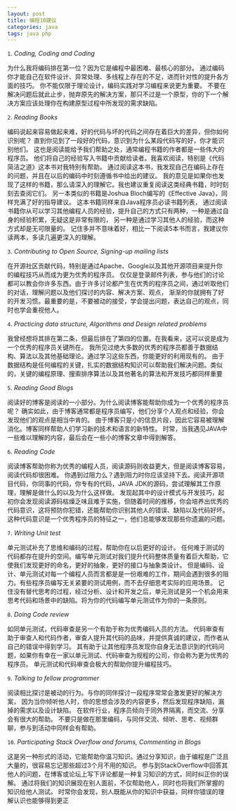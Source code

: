 ```yaml
---
layout: post
title: 编程10建议
categories: java
tags: java php
---
```


`1`. *Coding, Coding and Coding*

 为什么我将编码排在第一位？因为它是编程中最困难、最核心的部分。
 通过编码你才能自己在软件设计、异常处理、多线程上存在的不足，进而针对性的提升各方面的技巧。
 你不能仅限于理论设计，编码实践对学习编程来说更为重要。
 不要在解决问题后就此止步，抛弃原先的解决方案，那只不过是一个原型，你的下一个解决方案应该处理你在构建原型过程中所发现的需求缺陷。

`2`. *Reading Books*

 编码说起来容易做起来难，好的代码与坏的代码之间存在着巨大的差异，但你如何识别呢？
 直到你见到了一段好的代码，意识到为什么某段代码写的好，你才能识别他们。
 这也是阅读能给予我们帮助之处，通常编程书籍的作者都是一些伟大的程序员。
 他们将自己的经验写入书籍中贡献给读者。我喜欢阅读，特别是《代码简洁之道》这本书对我特别有帮助。
 通过阅读这本书，我发现自己在编码上存在的问题，并且在以后的编码中时刻遵循书中给出的建议。
 我的意见是如果你也发现了这样的书籍，那么请深入的理解它。我也建议重复阅读这类经典书籍，时时刻刻去查阅它们。
 另一本类似的书籍是Joshua Bloch编写的《Effective Java》，同样充满了好的指导建议。
 这本书籍同样来自Java程序员必读书籍列表，
 通过阅读书籍你从可以学习其他编程人员的经验，提升自己的方式只有两种，一种是通过自身的经验积累，无疑这是非常有限的，
 另一种是通过学习其他人的经验，而这种方式却是无可限量的。
 记住多并不意味着好，相比一下阅读5本书而言，我建议你读两本，多读几遍更深入的理解。

`3`. *Contributing to Open Source, Signing-up mailing lists*

 在开源社区贡献代码，特别是通过Apache、Google以及其他开源项目来提升你的编程技巧从而成为更为优秀的程序员。
 仅仅是登录邮件列表，参与他们的讨论都可以教会你许多东西。由于许多讨论都产生在优秀的程序员之间，通过听取他们的对话，理解问题以及他们探讨的内容、解决方案、观点，
 渐渐的你就拥有了好的开发习惯。最重要的是，不要被动的接受，学会提出问题，表达自己的观点，同时也学会重视他人。

`4`. *Practicing data structure, Algorithms and Design related problems*

 我曾经想将其排在第二条，但最后排在了第四的位置。在我看来，这可以说是成为一个优秀的程序员关键所在。
 我所见过绝大多数的优秀的程序员都善于数据结构、算法以及其他基础理论。通过学习这些东西，你能更好的利用现有的。
 由于数据结构是任何编程的关键，扎实的数据结构知识可以帮助我们解决问题。类似的，关键的编程原理、搜索排序算法以及其他著名的算法和开发技巧都同样重要

`5`. *Reading Good Blogs*

 阅读好的博客是阅读的一小部分。为什么阅读博客能帮助你成为一个优秀的程序员呢？
 确实如此，由于博客通常都是程序员编写，他们分享个人观点和经验，你会发现他们的观点是相当中肯的。
 由于博客只是小的信息片段，因此它容易被理解消化。博客同样帮助人们学习新的技术和语言的新特性。
 时常，当我遇见JAVA中一些难以理解的内容，最后会在一些小的博客文章中得到解答。

`6`. *Reading Code*

 阅读博客帮助你称为优秀的编程人员，阅读源码则收益更大，但是阅读博客容易，阅读代码却很困难。
 你遇到过阻力么？遇到阻力时你应该坚持下去。阅读开源项目代码，你同事的代码，你专有的代码，JAVA JDK的源码，尝试理解其工作原理，理解是做什么的以及为什么这样做。
 发现起其中的设计模式与开发技巧，起初你会发现阅读源码枯燥乏味且难于实施，但随着时间的推移，你会培养出优秀的代码意识，这将预防你犯错，还能帮助你识别其他人的错误、缺陷以及代码好坏。
 这种代码意识是一个优秀程序员的特征之一，他们总能够发现那些你遗漏的问题。

`7`. *Writing Unit test*

 单元测试补充了思维和编码的过程，帮助你在以后更好的设计。
 任何难于测试的代码都存在提升的空间。编写单元测试对我们提升代码整体质量有着巨大帮助，它使我们发现更好的命名，更好的抽象，更好的接口与抽象类设计。
 但是编码、设计、单元测试对每一个编程人员而言都是是一份艰难的工作，期间会遇到很多的阻力。有些程序员编写无关紧要的测试用例，而不去仔细思考实际的应用场景。
 记住没有替代思考的过程，经过分析、设计和开发之后，单元测试是另一个机会用来思考代码和场景中的缺陷。将为你的代码编写单元测试作为你的一条原则。

`8`. *Doing Code review*

 如同单元测试，代码审查是另一个有助于称为优秀编码人员的方法。
 代码审查有助于审查人和代码作者，审查人提升其代码的品味，并提供真诚的建议，而作者从自己的错误中得到学习。
 其有助于让其他程序员发现你自身无法意识到的代码问题，如果你有幸在一家以单元测试、代码审查为规程的公司，你会称为更为优秀的程序员。
 单元测试和代码审查会极大的帮助你提升编程技巧。

`9`. *Talking to fellow programmer*

 阅读相比探讨是被动的行为。与你的同伴探讨一段程序常常会激发更好的解决方案，
 因为当你倾听他人时，你的思想会涉及的内容更多，然后发现程序缺陷，漏掉的需求以及设计缺陷。
 在软件行业，程序员倾向于同外界隔离，而交流、分享会有很大的帮助。
 不要只是做在那里编码，与同伴交流、倾听、思考、视频群聊，参与到活动中同样会有帮助。

`10`. *Participating Stack Overflow and forums, Commenting in Blogs*

 这是另一种形式的活动，它能帮助你温习知识。通过分享知识，由于编程是广泛且大量的，很容易忘记那些超过3个月不用的知识。
 参与到StackOverflow中回答其他人的问题，在博客或论坛上写下评论都是一种复习知识的方式，同时纠正你的误解。
 通过将我们的知识展现在别人面前，不仅帮助他人，同时也将我们所掌握的知识给他人测试。
 时常你会发现，别人既能从你的知识中获益，同样你错误的理解认识也能够得到更正
